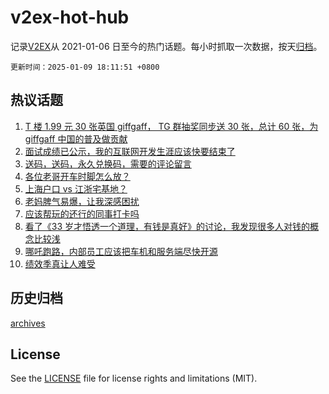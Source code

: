 # v2ex-hot-hub

 记录[V2EX](https://www.v2ex.com/)从 2021-01-06 日至今的热门话题。每小时抓取一次数据，按天[归档](archives)。

`更新时间：2025-01-09 18:11:51 +0800`

## 热议话题

1. [T 楼 1.99 元 30 张英国 giffgaff， TG 群抽奖同步送 30 张，总计 60 张，为 giffgaff 中国的普及做贡献](https://www.v2ex.com/t/1103737)
1. [面试成绩已公示，我的互联网开发生涯应该快要结束了](https://www.v2ex.com/t/1103807)
1. [送码，送码，永久兑换码，需要的评论留言](https://www.v2ex.com/t/1103712)
1. [各位老哥开车时脚怎么放？](https://www.v2ex.com/t/1103779)
1. [上海户口 vs 江浙宅基地？](https://www.v2ex.com/t/1103801)
1. [老妈脾气易爆，让我深感困扰](https://www.v2ex.com/t/1103758)
1. [应该帮玩的还行的同事打卡吗](https://www.v2ex.com/t/1103810)
1. [看了《33 岁才悟透一个道理，有钱是真好》的讨论，我发现很多人对钱的概念比较浅](https://www.v2ex.com/t/1103742)
1. [哪吒跑路，内部员工应该把车机和服务端尽快开源](https://www.v2ex.com/t/1103800)
1. [绩效季真让人难受](https://www.v2ex.com/t/1103762)

## 历史归档

[archives](archives)

## License

See the [LICENSE](LICENSE) file for license rights and limitations (MIT).

